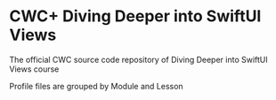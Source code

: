 # CWC+ Diving Deeper into SwiftUI Views
The official CWC source code repository of Diving Deeper into SwiftUI Views course

Profile files are grouped by Module and Lesson
